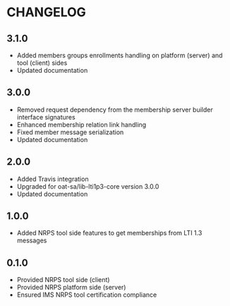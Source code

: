 CHANGELOG
=========

3.1.0
-----

* Added members groups enrollments handling on platform (server) and tool (client) sides
* Updated documentation

3.0.0
-----

* Removed request dependency from the membership server builder interface signatures
* Enhanced membership relation link handling
* Fixed member message serialization
* Updated documentation

2.0.0
-----

* Added Travis integration
* Upgraded for oat-sa/lib-lti1p3-core version 3.0.0
* Updated documentation

1.0.0
-----

* Added NRPS tool side features to get memberships from LTI 1.3 messages

0.1.0
-----

* Provided NRPS tool side (client)
* Provided NRPS platform side (server)
* Ensured IMS NRPS tool certification compliance
